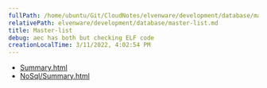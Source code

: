 ```yaml
---
fullPath: /home/ubuntu/Git/CloudNotes/elvenware/development/database/master-list.md
relativePath: elvenware/development/database/master-list.md
title: Master-list
debug: aec has both but checking ELF code
creationLocalTime: 3/11/2022, 4:02:54 PM
---
```


<!-- toc -->
<!-- tocstop -->

* [Summary.html](Summary.html)
* [NoSql/Summary.html](NoSql/Summary.html)